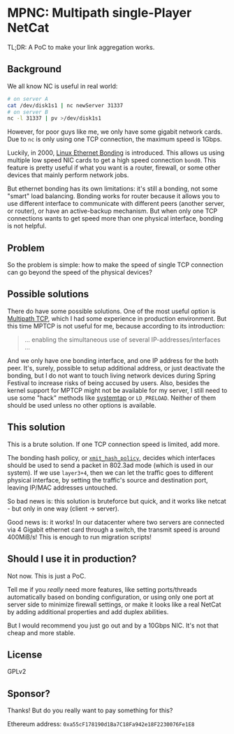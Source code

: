 # MPNC: Multipath single-Player NetCat

TL;DR: A PoC to make your link aggregation works.

## Background

We all know NC is useful in real world:

```bash
# on server A
cat /dev/disk1s1 | nc newServer 31337
# on server B
nc -l 31337 | pv >/dev/disk1s1
```

However, for poor guys like me, we only have some gigabit network cards. Due to `nc` is only using one TCP connection, the maximum speed is 1Gbps.

Luckily, in 2000, [Linux Ethernet Bonding](https://www.kernel.org/doc/Documentation/networking/bonding.txt) is introduced. This allows us using multiple low
speed NIC cards to get a high speed connection `bond0`. This feature is pretty useful if what you want is a router, firewall, or some other devices that mainly
perform network jobs.

But ethernet bonding has its own limitations: it's still a bonding, not some "smart" load balancing. Bonding works for router because it allows you to use
different interface to communicate with different peers (another server, or router), or have an active-backup mechanism. But when only one TCP connections
wants to get speed more than one physical interface, bonding is not helpful.

## Problem

So the problem is simple: how to make the speed of single TCP connection can go beyond the speed of the physical devices?

## Possible solutions

There do have some possible solutions. One of the most useful option is [Multipath TCP](https://www.multipath-tcp.org/), which I had some experience in
production environment. But this time MPTCP is not useful for me, because according to its introduction:

> ... enabling the simultaneous use of several IP-addresses/interfaces ...

And we only have one bonding interface, and one IP address for the both peer. It's, surely, possible to setup additional address, or just deactivate the
bonding, but I do not want to touch living network devices during Spring Festival to increase risks of being accused by users. Also, besides the kernel support
for MPTCP might not be available for my server, I still need to use some "hack" methods like [systemtap](https://access.redhat.com/documentation/en-us/red_hat_enterprise_linux/8/html/configuring_and_managing_networking/getting-started-with-multipath-tcp_configuring-and-managing-networking)
or `LD_PRELOAD`. Neither of them should be used unless no other options is available.

## This solution

This is a brute solution. If one TCP connection speed is limited, add more.

The bonding hash policy, or [`xmit_hash_policy`](https://www.kernel.org/doc/Documentation/networking/bonding.txt#:~:text=value%20is%201.-,xmit_hash_policy,-Selects%20the%20transmit),
decides which interfaces should be used to send a packet in 802.3ad mode (which is used in our system). If we use `layer3+4`, then we can let the traffic
goes to different physical interface, by setting the traffic's source and destination port, leaving IP/MAC addresses untouched.

So bad news is: this solution is bruteforce but quick, and it works like netcat - but only in one way (client -> server).

Good news is: it works! In our datacenter where two servers are connected via 4 Gigabit ethernet card through a switch, the transmit speed is around 400MiB/s!
This is enough to run migration scripts!

## Should I use it in production?

Not now. This is just a PoC.

Tell me if you *really* need more features, like setting ports/threads automatically based on bonding configuration, or using only one port at server side
to minimize firewall settings, or make it looks like a real NetCat by adding additional properties and add duplex abilities.

But I would recommend you just go out and by a 10Gbps NIC. It's not that cheap and more stable.

## License

GPLv2

## Sponsor?

Thanks! But do you really want to pay something for this?

Ethereum address: `0xa55cF178190d1Ba7C18Fa942e18F2230076Fe1E8`
